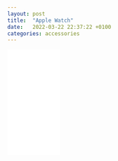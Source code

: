 ```yaml
---
layout: post
title:  "Apple Watch"
date:   2022-03-22 22:37:22 +0100
categories: accessories  
---
```



<iframe style="width:120px;height:240px;" marginwidth="0" marginheight="0" scrolling="no" frameborder="0" src="//ws-eu.amazon-adsystem.com/widgets/q?ServiceVersion=20070822&OneJS=1&Operation=GetAdHtml&MarketPlace=DE&source=ss&ref=as_ss_li_til&ad_type=product_link&tracking_id=nammupb-21&language=en_GB&marketplace=amazon&region=DE&placement=B09G93FDP3&asins=B09G93FDP3&linkId=25b4eb0fa065d749bf884bb2802b5386&show_border=true&link_opens_in_new_window=true"></iframe>